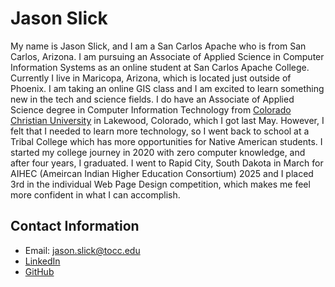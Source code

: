 # Jason Slick
My name is Jason Slick, and I am a San Carlos Apache who is from San Carlos, Arizona. I am pursuing an Associate of Applied Science in Computer Information Systems as an online student at San Carlos Apache College. Currently I live in Maricopa, Arizona, which is located just outside of Phoenix. I am taking an online GIS class and I am excited to learn something new in the tech and science fields. I do have an Associate of Applied Science degree in Computer Information Technology from [Colorado Christian University](https://www.ccu.edu/) in Lakewood, Colorado, which I got last May. However, I felt that I needed to learn more technology, so I went back to school at a Tribal College which has more opportunities for Native American students. I started my college journey in 2020 with zero computer knowledge, and after four years, I graduated. I went to Rapid City, South Dakota in March for AIHEC (Ameircan Indian Higher Education Consortium) 2025 and I placed 3rd in the individual Web Page Design competition, which makes me feel more confident in what I can accomplish.

## Contact Information
+ Email: <jason.slick@tocc.edu>
+ [LinkedIn](http://www.linkedin.com/in/jason-slick-2449441a3)
+ [GitHub](https://github.com/jslick1291/jslick1291.github.io/edit/main/index.md#jason-slick)
